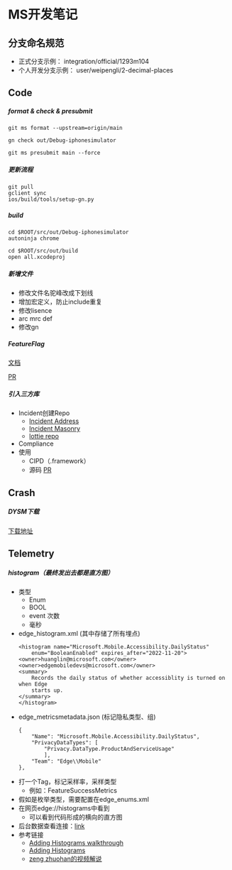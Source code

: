 # MS开发笔记

## 分支命名规范
- 正式分支示例： integration/official/1293m104
- 个人开发分支示例： user/weipengli/2-decimal-places 

## Code

##### format & check & presubmit
```
git ms format --upstream=origin/main

gn check out/Debug-iphonesimulator

git ms presubmit main --force

```

##### 更新流程
```
git pull
gclient sync
ios/build/tools/setup-gn.py
```
##### build
```
cd $ROOT/src/out/Debug-iphonesimulator
autoninja chrome
```
```
cd $ROOT/src/out/build
open all.xcodeproj
```
##### 新增文件
- 修改文件名驼峰改成下划线
- 增加宏定义，防止include重复
- 修改lisence
- arc mrc def
- 修改gn

##### FeatureFlag
[文档](https://microsoft.visualstudio.com/Edge/_wiki/wikis/Edge.wiki/5612/Add-feature-flag-in-Edge-flags)

[PR](https://microsoft.visualstudio.com/Edge/_git/chromium.src/pullrequest/7766593)


##### 引入三方库
- Incident创建Repo 
	+ [Incident Address](https://portal.microsofticm.com/imp/v3/incidents/details/300186510/home)
	+ [Incident Masonry](https://portal.microsofticm.com/imp/v3/incidents/details/330182448/home)
	+ [lottie repo](https://microsoft.visualstudio.com/Edge/_git/airbnb.lottie-ios)
- Compliance
- 使用
	+ CIPD（.framework）
	+ 源码 [PR](https://microsoft.visualstudio.com/Edge/_git/chromium.src/pullrequest/7242692)




## Crash
##### DYSM下载
[下载地址](https://microsoft.visualstudio.com/Edge/_build?definitionScope=%5COfficial%5CPromotion)



## Telemetry
##### histogram（最终发出去都是直方图）
- 类型
	- Enum
	- BOOL 
	- event 次数
	- 毫秒
- edge_histogram.xml (其中存储了所有埋点)
	```
	<histogram name="Microsoft.Mobile.Accessibility.DailyStatus"
    	enum="BooleanEnabled" expires_after="2022-11-20">
  	<owner>huanglin@microsoft.com</owner>
  	<owner>edgemobiledevs@microsoft.com</owner>
  	<summary>
    	Records the daily status of whether accessiblity is turned on when Edge
    	starts up.
  	</summary>
	</histogram>
	```
- edge_metricsmetadata.json (标记隐私类型、组)
	```
	{
		"Name": "Microsoft.Mobile.Accessibility.DailyStatus",
		"PrivacyDataTypes": [
			"Privacy.DataType.ProductAndServiceUsage"
    		],
		"Team": "Edge\\Mobile"
	},
	```
- 打一个Tag，标记采样率，采样类型
	- 例如：FeatureSuccessMetrics
- 假如是枚举类型，需要配置在edge_enums.xml
- 在网页edge://histograms中看到
	- 可以看到代码形成的横向的直方图
- 后台数据查看连接：[link](https://aad.cosmos11.osdinfra.net/cosmos/edgedata.prod)
- 参考链接
	- [Adding Histograms walkthrough](https://microsoft.visualstudio.com/Edge/_wiki/wikis/Edge.wiki/103/Adding-Histograms-walkthrough)
	- [Adding Histograms](https://docs.edgeteam.ms/docs/dataset/histograms/create/)
	- [zeng zhuohan的视频解说](https://microsoftapc-my.sharepoint.com/personal/zhuohanzeng_microsoft_com/_layouts/15/onedrive.aspx?id=%2Fpersonal%2Fzhuohanzeng%5Fmicrosoft%5Fcom%2FDocuments%2FRecordings%2FEdge%5Fmobile%5Fhistograms%5Fand%5Fdata%5Fpipeline%5Fintro%2Emp4&parent=%2Fpersonal%2Fzhuohanzeng%5Fmicrosoft%5Fcom%2FDocuments%2FRecordings&ga=1)


	






